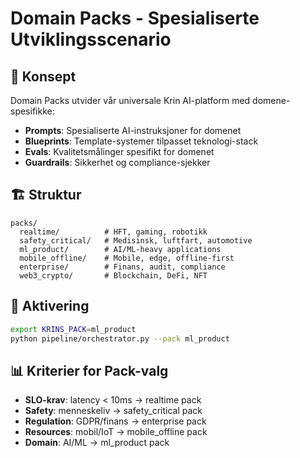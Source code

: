 # Domain Packs - Spesialiserte Utviklingsscenario

## 🎯 Konsept
Domain Packs utvider vår universale Krin AI-platform med domene-spesifikke:
- **Prompts**: Spesialiserte AI-instruksjoner for domenet
- **Blueprints**: Template-systemer tilpasset teknologi-stack
- **Evals**: Kvalitetsmålinger spesifikt for domenet
- **Guardrails**: Sikkerhet og compliance-sjekker

## 🏗️ Struktur
```
packs/
  realtime/          # HFT, gaming, robotikk
  safety_critical/   # Medisinsk, luftfart, automotive
  ml_product/        # AI/ML-heavy applications
  mobile_offline/    # Mobile, edge, offline-first
  enterprise/        # Finans, audit, compliance
  web3_crypto/       # Blockchain, DeFi, NFT
```

## 🚀 Aktivering
```bash
export KRINS_PACK=ml_product
python pipeline/orchestrator.py --pack ml_product
```

## 📊 Kriterier for Pack-valg
- **SLO-krav**: latency < 10ms → realtime pack
- **Safety**: menneskeliv → safety_critical pack  
- **Regulation**: GDPR/finans → enterprise pack
- **Resources**: mobil/IoT → mobile_offline pack
- **Domain**: AI/ML → ml_product pack